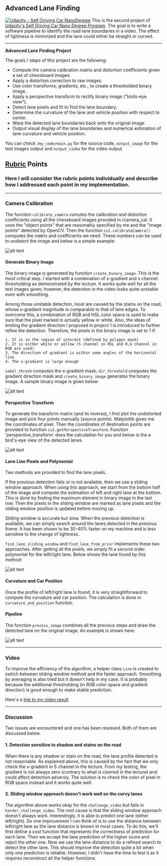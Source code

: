 ## Advanced Lane Finding

[![Udacity - Self-Driving Car NanoDegree](https://s3.amazonaws.com/udacity-sdc/github/shield-carnd.svg)](http://www.udacity.com/drive)
This is the second project of [Udacity's Self Driving Car Nano Degree Program](https://www.udacity.com/drive). The goal is to write a software pipeline to identify the road lane boundaries in a video. The effect of lightness is minimized and the lane could either be straight or curved.


---

**Advanced Lane Finding Project**

The goals / steps of this project are the following:

* Compute the camera calibration matrix and distortion coefficients given a set of chessboard images.
* Apply a distortion correction to raw images.
* Use color transforms, gradients, etc., to create a thresholded binary image.
* Apply a perspective transform to rectify binary image ("birds-eye view").
* Detect lane pixels and fit to find the lane boundary.
* Determine the curvature of the lane and vehicle position with respect to center.
* Warp the detected lane boundaries back onto the original image.
* Output visual display of the lane boundaries and numerical estimation of lane curvature and vehicle position.

You can check `/my_code/main.py` for the source code, `output_image` for the test images output and `output_video` for the video output.

[//]: # (Image References)

[image1]: ./examples/undistort_output.png "Undistorted"
[image3]: ./examples/binary_combo_example.jpg "Binary Example"
[image4]: ./examples/warped_straight_lines.jpg "Warp Example"
[image5]: ./examples/color_fit_lines.jpg "Fit Visual"
[image6]: ./examples/example_output.jpg "Output"
[video1]: ./output_video/project_video_output.mp4 "Video"

## [Rubric](https://review.udacity.com/#!/rubrics/571/view) Points

### Here I will consider the rubric points individually and describe how I addressed each point in my implementation.  

---

### Camera Calibration

The function `calibrate_camera` comutes the calibration and distortion coefficients using all the chessboard images provided in /camera_cal. It uses the "object points" that are reasonably specified by me and the "image points" detected by OpenCV. Then the function `cv2.calibrateCamera()` computes the matrix and coefficients we need. These numbers can be used to undistort the image and below is a simple example:

![alt text][image1]

#### Generate Binary Image

The binary image is generated by function `create_binary_image`. This is the most critical step. I started with a combination of x-gradient and s channel thresholding as demonstrated by the lecture. It works quite well for all the test images given; however, the detection in the video looks quite unstable even with smoothing. 

Among those unstable detection, most are caused by the stains on the road, whose x-gradient magnitude is comparable to that of lane edges. To overcome this, a combination of RGB and HSL color space is used to make sure that the pixel marked is actually yellow or white. Also, the ideas of limiting the gradient direction I proposed in project 1 is introduced to further refine the detection. Therefore, the pixels in the binary image is set to 1 if:

    1. It is in the region of interest (defined by polygon mask)
    2. It is either white or yellow (S channel in HSL and R,G channel in RGB are used)
    3. The direction of gradient is within some angles of the horizontal line
    4. The x-gradient is large enough

`sobel_thresh` computes the x-gradient mask; `dir_threshold` computes the gradient direction mask and `create_binary_image` generates the binary image. A sample binary image is given below:

![alt text][image3]

#### Perspective Transform

To generate the transform matrix (and its inverse), I first plot the undistorted image and pick four points manually (source points). Matplotlib gives me the coordinates of pixel. Then the coordinates of destination points are provided to function `cv2.getPerspectiveTransform`. Function 'perspective_transform' does the calculation for you and below is the a bird's-eye view of the detected lanes.

![alt text][image4]

#### Lane Line Pixels and Polynomial

Two methods are provided to find the lane pixels. 

If the previous detection fails or is not available, then we use a sliding window approach. When using this approach, we start from the bottom half of the image and compute the estimation of left and right lane at the bottom. This is done by finding the maximum element in binary image in the last row. Then the pixels in the sliding window are marked as lane pixels and the sliding window position is updated before moving up. 

Sliding window is accurate but slow. When the previous detection is available, we can simply search around the lanes detected in the previous frame. It has been shown to be 30-40% faster on my machine and is less sensitive to the change of lightness. 

`find_lane_sliding_window` and `find_lane_from_prior` implements these two approaches. After getting all the pixels, we simply fit a second order polynomial for the left/right lane. Below shows the lane found by this method:

![alt text][image5]

#### Curvature and Car Position

Once the profile of left/right lane is found, it is very straightforward to compute the curvature and car position. The calculation is done in `curvature_and_position` function.

#### Pipeline

The function `process_image` combines all the previous steps and draw the detected lane on the original image. An example is shown here:

![alt text][image6]

---

### Video

To improve the efficiency of the algorithm, a helper class `Line` is created to swtich between sliding window method and the faster approach. Smoothing by averaging is also tried but it doesn't help in my case. It is probably because the additional thresholding (in RGB color space and gradient direction) is good enough to make stable prediction. 

Here's a [link to my video result](https://www.youtube.com/watch?v=--RuP6_UxjQ&list=PLmrQbaHCW7Do6ewz-Y2JGRvQuIac8IPZs&index=3)

---

### Discussion

Two issues are encountered and one has been resolved. Both of them are discussed below.

#### 1. Detection sensitive to shadow and stains on the road

When there is any shadow or stain on the road, the lane profile detected is not reasonable. As explained above, this is caused by the fact that we only check the x-gradient in S channel in the lecture. From my testing, the gradient is not always zero (contrary to what is claimed in the lecture) and could affect detection adversly. The solution is to check the color of pixel in RGB space instead and it works quite well.

#### 2. Sliding window approach doesn't work well on the curvy lanes

The algorithm above works okay for the `challenge_video` but fails in `harder_challenge_video`. The root cause is that the sliding window approach doesn't always work. Interestingly, it is able to predict one lane (either left/right). So one improvement I can think of is to use the distance between left/right lane as the lane distance is known in most cases. To do this, we'll first define a cost function that represents the correctness of prediction for each lane. Then we accept the lane prediction of the higher score and reject the other one. Now we use the lane distance to do a refined search to detect the other lane. This should improve the detection quite a lot when only one prediction is reliable. However, I didn't have the time to test it as it requires reconstruct all the helper functions.
